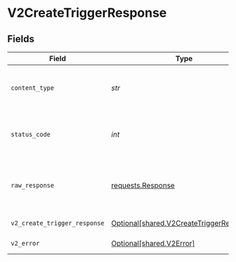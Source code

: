 # V2CreateTriggerResponse


## Fields

| Field                                                                                      | Type                                                                                       | Required                                                                                   | Description                                                                                |
| ------------------------------------------------------------------------------------------ | ------------------------------------------------------------------------------------------ | ------------------------------------------------------------------------------------------ | ------------------------------------------------------------------------------------------ |
| `content_type`                                                                             | *str*                                                                                      | :heavy_check_mark:                                                                         | HTTP response content type for this operation                                              |
| `status_code`                                                                              | *int*                                                                                      | :heavy_check_mark:                                                                         | HTTP response status code for this operation                                               |
| `raw_response`                                                                             | [requests.Response](https://requests.readthedocs.io/en/latest/api/#requests.Response)      | :heavy_minus_sign:                                                                         | Raw HTTP response; suitable for custom response parsing                                    |
| `v2_create_trigger_response`                                                               | [Optional[shared.V2CreateTriggerResponse]](../../models/shared/v2createtriggerresponse.md) | :heavy_minus_sign:                                                                         | Created trigger                                                                            |
| `v2_error`                                                                                 | [Optional[shared.V2Error]](../../models/shared/v2error.md)                                 | :heavy_minus_sign:                                                                         | General error                                                                              |